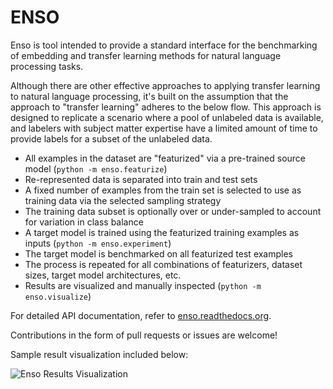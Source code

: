 # ENSO #
Enso is tool intended to provide a standard interface for the benchmarking of embedding and transfer learning methods for natural language processing tasks.  

Although there are other effective approaches to applying transfer learning to natural language processing, it's built on the assumption that the approach to "transfer learning" adheres to the below flow.  This approach is designed to replicate a scenario where a pool of unlabeled data is available, and labelers with subject matter expertise have a limited amount of time to provide labels for a subset of the unlabeled data.

- All examples in the dataset are "featurized" via a pre-trained source model (`python -m enso.featurize`)
- Re-represented data is separated into train and test sets
- A fixed number of examples from the train set is selected to use as training data via the selected sampling strategy
- The training data subset is optionally over or under-sampled to account for variation in class balance
- A target model is trained using the featurized training examples as inputs (`python -m enso.experiment`)
- The target model is benchmarked on all featurized test examples
- The process is repeated for all combinations of featurizers, dataset sizes, target model architectures, etc.
- Results are visualized and manually inspected (`python -m enso.visualize`)

For detailed API documentation, refer to [enso.readthedocs.org](https://enso.readthedocs.org).

Contributions in the form of pull requests or issues are welcome!

Sample result visualization included below:

![Enso Results Visualization](https://i.imgur.com/T3I1T7R.png)
